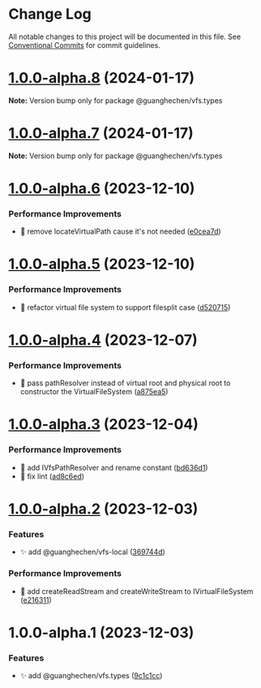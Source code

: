 # Change Log

All notable changes to this project will be documented in this file.
See [Conventional Commits](https://conventionalcommits.org) for commit guidelines.

# [1.0.0-alpha.8](https://github.com/guanghechen/sora/compare/@guanghechen/vfs.types@1.0.0-alpha.7...@guanghechen/vfs.types@1.0.0-alpha.8) (2024-01-17)

**Note:** Version bump only for package @guanghechen/vfs.types





# [1.0.0-alpha.7](https://github.com/guanghechen/sora/compare/@guanghechen/vfs.types@1.0.0-alpha.6...@guanghechen/vfs.types@1.0.0-alpha.7) (2024-01-17)

**Note:** Version bump only for package @guanghechen/vfs.types





# [1.0.0-alpha.6](https://github.com/guanghechen/sora/compare/@guanghechen/vfs.types@1.0.0-alpha.5...@guanghechen/vfs.types@1.0.0-alpha.6) (2023-12-10)


### Performance Improvements

* 🎨 remove locateVirtualPath cause it's not needed ([e0cea7d](https://github.com/guanghechen/sora/commit/e0cea7d1acaa13bfcd37fb9e77d7c43ee615d0d1))





# [1.0.0-alpha.5](https://github.com/guanghechen/sora/compare/@guanghechen/vfs.types@1.0.0-alpha.4...@guanghechen/vfs.types@1.0.0-alpha.5) (2023-12-10)


### Performance Improvements

* 🎨 refactor virtual file system to support filesplit case ([d520715](https://github.com/guanghechen/sora/commit/d520715e1195169914e9a4563fc8c2b1cd035b27))





# [1.0.0-alpha.4](https://github.com/guanghechen/sora/compare/@guanghechen/vfs.types@1.0.0-alpha.3...@guanghechen/vfs.types@1.0.0-alpha.4) (2023-12-07)


### Performance Improvements

* 🎨  pass pathResolver instead of virtual root and physical root to constructor the VirtualFileSystem ([a875ea5](https://github.com/guanghechen/sora/commit/a875ea5ac9dd1dfbbf2c144bd976a01e2e122cf4))





# [1.0.0-alpha.3](https://github.com/guanghechen/sora/compare/@guanghechen/vfs.types@1.0.0-alpha.2...@guanghechen/vfs.types@1.0.0-alpha.3) (2023-12-04)


### Performance Improvements

* 🎨 add IVfsPathResolver and rename constant ([bd636d1](https://github.com/guanghechen/sora/commit/bd636d173d337eaeb1b871799ed64fd066f5c875))
* 💄 fix lint ([ad8c6ed](https://github.com/guanghechen/sora/commit/ad8c6edbcb04a5db1740bfeb64ef2173abf06311))





# [1.0.0-alpha.2](https://github.com/guanghechen/sora/compare/@guanghechen/vfs.types@1.0.0-alpha.1...@guanghechen/vfs.types@1.0.0-alpha.2) (2023-12-03)


### Features

* ✨ add @guanghechen/vfs-local ([369744d](https://github.com/guanghechen/sora/commit/369744db216dc6248b368935575982255a1aec9c))


### Performance Improvements

* 🎨 add createReadStream and createWriteStream to IVirtualFileSystem ([e216311](https://github.com/guanghechen/sora/commit/e216311ee58f5d7b442464b47a30e7a65abc671d))





# 1.0.0-alpha.1 (2023-12-03)


### Features

* ✨ add @guanghechen/vfs.types ([9c1c1cc](https://github.com/guanghechen/sora/commit/9c1c1ccea20edfa288525e1b636704d499ac4b75))

